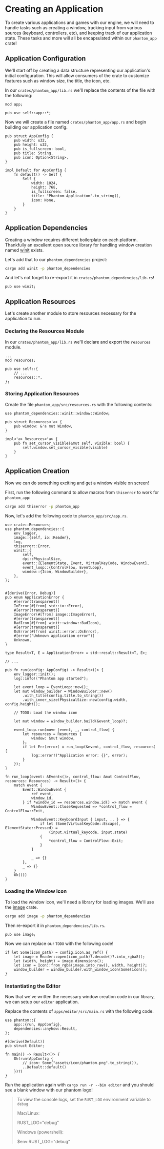 # Creating an Application

To create various applications and games with our engine, we will need to handle tasks such as creating a window, tracking input from various sources (keyboard, controllers, etc), and keeping track of our application state. These tasks and more will all be encapsulated within our `phantom_app` crate!

## Application Configuration

We'll start off by creating a data structure representing our application's initial configuration. This will allow consumers of the crate to customize features such as window size, the title, the icon, etc.

In our `crates/phantom_app/lib.rs` we'll replace the contents of the file with the following:

```rust,noplaypen
mod app;

pub use self::app::*;
```

Now we will create a file named `crates/phantom_app/app.rs` and begin building our application config.

```rust,noplaypen
pub struct AppConfig {
    pub width: u32,
    pub height: u32,
    pub is_fullscreen: bool,
    pub title: String,
    pub icon: Option<String>,
}

impl Default for AppConfig {
    fn default() -> Self {
        Self {
            width: 1024,
            height: 768,
            is_fullscreen: false,
            title: "Phantom Application".to_string(),
            icon: None,
        }
    }
}
```

## Application Dependencies

Creating a window requires different boilerplate on each platform. Thankfully an excellent open source library for handling window creation named [winit](https://github.com/rust-windowing/winit) exists.

Let's add that to our `phantom_dependencies` project:

```bash
cargo add winit -p phantom_dependencies
```

And let's not forget to re-export it in `crates/phantom_dependencies/lib.rs`!

```rust,noplaypen
pub use winit;
```

## Application Resources

Let's create another module to store resources necessary for the application to run.

### Declaring the Resources Module

In our `crates/phantom_app/lib.rs` we'll declare and export the `resources` module.

```rust,noplaypen
...
mod resources;

pub use self::{
    // ...
    resources::*,
};
```

### Storing Application Resources

Create the file `phantom_app/src/resources.rs` with the following contents:

```rust,noplaypen
use phantom_dependencies::winit::window::Window;

pub struct Resources<'a> {
    pub window: &'a mut Window,
}

impl<'a> Resources<'a> {
    pub fn set_cursor_visible(&mut self, visible: bool) {
        self.window.set_cursor_visible(visible)
    }
}
```

## Application Creation

Now we can do something exciting and get a window visible on screen!

First, run the following command to allow macros from `thiserror` to work for `phantom_app`:

```bash
cargo add thiserror -p phantom_app
```

Now, let's add the following code to `phantom_app/src/app.rs`.

```rust,noplaypen
use crate::Resources;
use phantom_dependencies::{
    env_logger,
    image::{self, io::Reader},
    log,
    thiserror::Error,
    winit::{
        self,
        dpi::PhysicalSize,
        event::{ElementState, Event, VirtualKeyCode, WindowEvent},
        event_loop::{ControlFlow, EventLoop},
        window::{Icon, WindowBuilder},
    },
};


#[derive(Error, Debug)]
pub enum ApplicationError {
    #[error(transparent)]
    IoError(#[from] std::io::Error),
    #[error(transparent)]
    ImageError(#[from] image::ImageError),
    #[error(transparent)]
    BadIcon(#[from] winit::window::BadIcon),
    #[error(transparent)]
    OsError(#[from] winit::error::OsError),
    #[error("Unknown application error")]
    Unknown,
}

type Result<T, E = ApplicationError> = std::result::Result<T, E>;

// ...

pub fn run(config: AppConfig) -> Result<()> {
    env_logger::init();
    log::info!("Phantom app started");

    let event_loop = EventLoop::new();
    let mut window_builder = WindowBuilder::new()
        .with_title(config.title.to_string())
        .with_inner_size(PhysicalSize::new(config.width, config.height));

    // TODO: Load the window icon

    let mut window = window_builder.build(&event_loop)?;

    event_loop.run(move |event, _, control_flow| {
        let resources = Resources {
            window: &mut window,
        };
        if let Err(error) = run_loop(&event, control_flow, resources) {
            log::error!("Application error: {}", error);
        }
    });
}

fn run_loop(event: &Event<()>, control_flow: &mut ControlFlow, resources: Resources) -> Result<()> {
    match event {
        Event::WindowEvent {
            ref event,
            window_id,
        } if *window_id == resources.window.id() => match event {
            WindowEvent::CloseRequested => *control_flow = ControlFlow::Exit,

            WindowEvent::KeyboardInput { input, .. } => {
                if let (Some(VirtualKeyCode::Escape), ElementState::Pressed) =
                    (input.virtual_keycode, input.state)
                {
                    *control_flow = ControlFlow::Exit;
                }
            }

            _ => {}
        },
        _ => {}
    }
    Ok(())
}

```

### Loading the Window Icon

To load the window icon, we'll need a library for loading images. We'll use the [image](https://crates.io/crates/image) crate.

```bash
cargo add image -p phantom_dependencies
```

Then re-export it in `phantom_dependencies/lib.rs`.

```rust,noplaypen
pub use image;
```

Now we can replace our `TODO` with the following code!

```rust,noplaypen
if let Some(icon_path) = config.icon.as_ref() {
    let image = Reader::open(icon_path)?.decode()?.into_rgba8();
    let (width, height) = image.dimensions();
    let icon = Icon::from_rgba(image.into_raw(), width, height)?;
    window_builder = window_builder.with_window_icon(Some(icon));
}
```

### Instantiating the Editor

Now that we've written the necessary window creation code in our library, we can setup our `editor` application.

Replace the contents of `apps/editor/src/main.rs` with the following code.

```rust,noplaypen
use phantom::{
    app::{run, AppConfig},
    dependencies::anyhow::Result,
};

#[derive(Default)]
pub struct Editor;

fn main() -> Result<()> {
    Ok(run(AppConfig {
        // icon: Some("assets/icon/phantom.png".to_string()),
        ..Default::default()
    })?)
}
```

Run the application again with `cargo run -r --bin editor` and you should see a blank window with our phantom logo!

> To view the console logs, set the `RUST_LOG` environment variable to `debug`
>
> Mac/Linux:
>
> RUST_LOG="debug"
>
> Windows (powershell):
>
> $env:RUST_LOG="debug"
>
